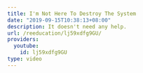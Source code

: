 ```yaml
---
title: I'm Not Here To Destroy The System
date: "2019-09-15T10:38:13+08:00"
description: It doesn't need any help.
url: /reeducation/lj59xdfg9GU/
providers:
  youtube:
    id: lj59xdfg9GU
type: video
---
```

